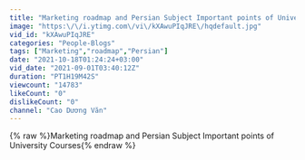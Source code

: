 ```yaml
---
title: "Marketing roadmap and Persian Subject Important points of University Courses"
image: "https:\/\/i.ytimg.com\/vi\/kXAwuPIqJRE\/hqdefault.jpg"
vid_id: "kXAwuPIqJRE"
categories: "People-Blogs"
tags: ["Marketing","roadmap","Persian"]
date: "2021-10-18T01:24:24+03:00"
vid_date: "2021-09-01T03:40:12Z"
duration: "PT1H19M42S"
viewcount: "14783"
likeCount: "0"
dislikeCount: "0"
channel: "Cao Dương Văn"
---
```

{% raw %}Marketing roadmap and Persian Subject Important points of University Courses{% endraw %}
